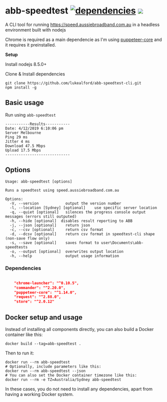 # abb-speedtest [![dependencies](https://david-dm.org/lukealford/abb-speedtest-cli/status.svg)](https://david-dm.org/lukealford/abb-speedtest-cli) <a href="https://codeclimate.com/github/lukealford/abb-speedtest-cli/maintainability"><img src="https://api.codeclimate.com/v1/badges/34a78004c17aa3757568/maintainability" /></a>

A CLI tool for running https://speed.aussiebroadband.com.au  in a headless environment built with nodejs

Chrome is required as a main dependencie as I'm using [puppeteer-core](https://github.com/GoogleChrome/puppeteer) and it requires it preinstalled.


**Setup**

Install nodejs 8.5.0+

Clone & Install dependencies
```
git clone https://github.com/lukealford/abb-speedtest-cli.git
npm install -g
```


## Basic usage

Run using `abb-speedtest`


```
-----------Results-----------
Date: 4/12/2019 6:10:06 pm
Server Melbourne
Ping 29 ms
Jitter 4 ms
Download 47.5 Mbps
Upload 17.5 Mbps
-----------------------------

```

## Options


```
Usage: abb-speedtest [options]

Runs a speedtest using speed.aussiebroadband.com.au

Options:
  -V, --version            output the version number
  -l, --location [Sydney] [optional]    use specific server location
  -q, --quiet [optional]   silences the progress console output messages (errors still outputed)
  -h, --hide [optional]  disables result reporting to ABB
  -j, --json [optional]    return json
  -c, --csv [optional]     return csv format
  -d, --dcsv [optional]    return csv format in speedtest-cli shape (non-save flow only)
  -s, --save [optional]    saves format to user\Documents\abb-speedtests
  -o, --output [optional]  overwrites output location
  -h, --help               output usage information

```


### Dependencies

```json

    "chrome-launcher": "^0.10.5",
    "commander": "^2.20.0",
    "puppeteer-core": "^1.14.0",
    "request": "^2.88.0",
    "store": "^2.0.12"

```

## Docker setup and usage

Instead of installing all components directly, you can also build a Docker container like this:
```
docker build --tag=abb-speedtest .
```

Then to run it:
```
docker run --rm abb-speedtest
# Optionally, include parameters like this:
docker run --rm abb-speedtest --json
# You can also set the Docker container timezone like this:
docker run --rm -e TZ=Australia/Sydney abb-speedtest
```

In these cases, you do not need to install any dependencies, apart from having a working Docker system.

